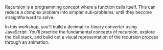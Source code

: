 Recursion is a programming concept where a function calls itself. This can reduce a complex problem into simpler sub-problems, until they become straightforward to solve.

In this workshop, you’ll build a decimal-to-binary converter using JavaScript. You’ll practice the fundamental concepts of recursion, explore the call stack, and build out a visual representation of the recursion process through an animation.